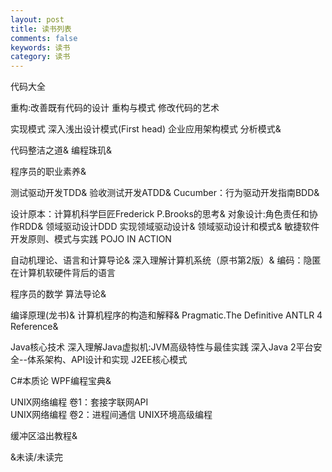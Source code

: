 ```yaml
---
layout: post
title: 读书列表
comments: false
keywords: 读书
category: 读书
---
```

代码大全

重构:改善既有代码的设计
重构与模式
修改代码的艺术

实现模式
深入浅出设计模式(First head)
企业应用架构模式
分析模式&amp;

代码整洁之道&amp;
编程珠玑&amp;

程序员的职业素养&amp;

测试驱动开发TDD&amp;
验收测试开发ATDD&amp;
Cucumber：行为驱动开发指南BDD&amp;

设计原本：计算机科学巨匠Frederick P.Brooks的思考&amp;
对象设计:角色责任和协作RDD&amp;
领域驱动设计DDD
实现领域驱动设计&amp;
领域驱动设计和模式&amp;
敏捷软件开发原则、模式与实践
POJO IN ACTION

自动机理论、语言和计算导论&amp;
深入理解计算机系统（原书第2版）&amp;
编码：隐匿在计算机软硬件背后的语言

程序员的数学
算法导论&amp;

编译原理(龙书)&amp;
计算机程序的构造和解释&amp;
Pragmatic.The Definitive ANTLR 4 Reference&amp;

Java核心技术
深入理解Java虚拟机:JVM高级特性与最佳实践
深入Java 2平台安全--体系架构、API设计和实现
J2EE核心模式

C#本质论
WPF编程宝典&amp;

UNIX网络编程 卷1：套接字联网API<br/>
UNIX网络编程 卷2：进程间通信
UNIX环境高级编程

缓冲区溢出教程&amp;

&amp;未读/未读完
